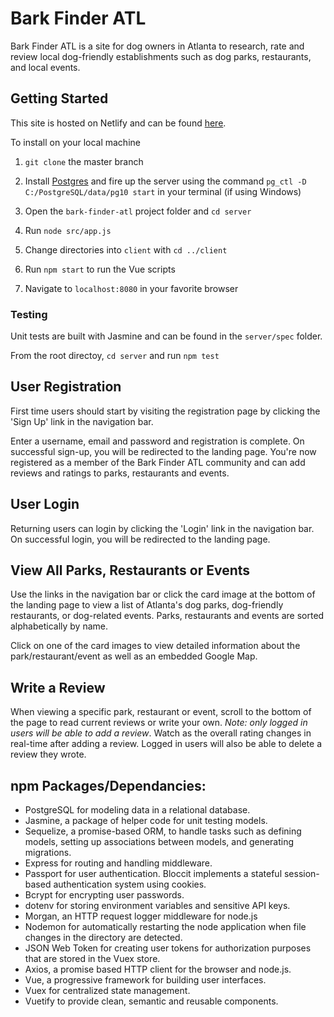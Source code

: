 # Bark Finder ATL

Bark Finder ATL is a site for dog owners in Atlanta to research, rate and review local dog-friendly establishments such as dog parks, restaurants, and local events.

## Getting Started

This site is hosted on Netlify and can be found [here](https://barkfinderatl.netlify.com/#/ "Bark Finder ATL Homepage").

To install on your local machine

1. `git clone` the master branch

2. Install [Postgres](https://www.postgresql.org/download/ "Postgres download") and fire up the server using the command `pg_ctl -D C:/PostgreSQL/data/pg10 start` in your terminal (if using Windows)

3. Open the `bark-finder-atl` project folder and `cd server`

4. Run `node src/app.js`

5. Change directories into `client` with `cd ../client`

6. Run `npm start` to run the Vue scripts

7. Navigate to `localhost:8080` in your favorite browser

### Testing
Unit tests are built with Jasmine and can be found in the `server/spec` folder.

From the root directoy, `cd server` and run `npm test`


## User Registration

First time users should start by visiting the registration page by clicking the 'Sign Up' link in the navigation bar.

Enter a username, email and password and registration is complete. On successful sign-up, you will be redirected to the landing page. You're now registered as a member of the Bark Finder ATL community and can add reviews and ratings to parks, restaurants and events.

## User Login

Returning users can login by clicking the 'Login' link in the navigation bar. On successful login, you will be redirected to the landing page.

## View All Parks, Restaurants or Events

Use the links in the navigation bar or click the card image at the bottom of the landing page to view a list of Atlanta's dog parks, dog-friendly restaurants, or dog-related events. Parks, restaurants and events are sorted alphabetically by name. 

Click on one of the card images to view detailed information about the park/restaurant/event as well as an embedded Google Map.

## Write a Review

When viewing a specific park, restaurant or event, scroll to the bottom of the page to read current reviews or write your own. _Note: only logged in users will be able to add a review_. Watch as the overall rating changes in real-time after adding a review. Logged in users will also be able to delete a review they wrote.

## npm Packages/Dependancies:

* PostgreSQL for modeling data in a relational database.
* Jasmine, a package of helper code for unit testing models.
* Sequelize, a promise-based ORM, to handle tasks such as defining models, setting up associations between models, and generating migrations.
* Express for routing and handling middleware.
* Passport for user authentication. Bloccit implements a stateful session-based authentication system using cookies.
* Bcrypt for encrypting user passwords.
* dotenv for storing environment variables and sensitive API keys.
* Morgan, an HTTP request logger middleware for node.js
* Nodemon for automatically restarting the node application when file changes in the directory are detected.
* JSON Web Token for creating user tokens for authorization purposes that are stored in the Vuex store.
* Axios, a promise based HTTP client for the browser and node.js.
* Vue, a progressive framework for building user interfaces.
* Vuex for centralized state management.
* Vuetify to provide clean, semantic and reusable components.
